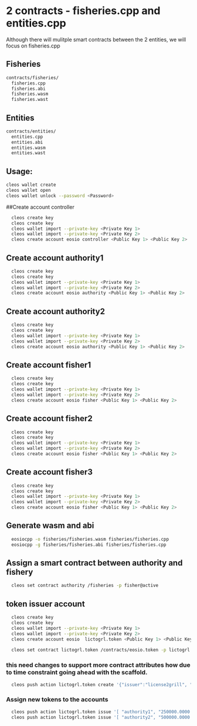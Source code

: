 

# 2 contracts - fisheries.cpp and entities.cpp 

Although there will mulitple smart contracts between the 2 entities, we will focus on fisheries.cpp

## Fisheries
```bash
contracts/fisheries/
  fisheries.cpp
  fisheries.abi
  fisheries.wasm
  fisheries.wast
```

## Entities
```bash
contracts/entities/
  entities.cpp
  entities.abi
  entities.wasm
  entities.wast
```  
  
## Usage:
```bash  
cleos wallet create
cleos wallet open
cleos wallet unlock --password <Password>
```

##Create account controller
```bash
  cleos create key
  cleos create key
  cleos wallet import --private-key <Private Key 1>
  cleos wallet import --private-key <Private Key 2>
  cleos create account eosio controller <Public Key 1> <Public Key 2>
```


## Create account authority1
```bash
  cleos create key
  cleos create key
  cleos wallet import --private-key <Private Key 1>
  cleos wallet import --private-key <Private Key 2>
  cleos create account eosio authority <Public Key 1> <Public Key 2>
```

## Create account authority2
```bash
  cleos create key
  cleos create key
  cleos wallet import --private-key <Private Key 1>
  cleos wallet import --private-key <Private Key 2>
  cleos create account eosio authority <Public Key 1> <Public Key 2>
```


## Create account fisher1
```bash
  cleos create key
  cleos create key
  cleos wallet import --private-key <Private Key 1>
  cleos wallet import --private-key <Private Key 2>
  cleos create account eosio fisher <Public Key 1> <Public Key 2>
```


## Create account fisher2
```bash
  cleos create key
  cleos create key
  cleos wallet import --private-key <Private Key 1>
  cleos wallet import --private-key <Private Key 2>
  cleos create account eosio fisher <Public Key 1> <Public Key 2>
```


## Create account fisher3
```bash
  cleos create key
  cleos create key
  cleos wallet import --private-key <Private Key 1>
  cleos wallet import --private-key <Private Key 2>
  cleos create account eosio fisher <Public Key 1> <Public Key 2>
```

## Generate wasm and abi
```bash
  eosiocpp -o fisheries/fisheries.wasm fisheries/fisheries.cpp
  eosiocpp -g fisheries/fisheries.abi fisheries/fisheries.cpp
```

## Assign a smart contract between authority and fishery
```bash
  cleos set contract authority /fisheries -p fisher@active
```  


## token issuer account
```bash
  cleos create key
  cleos create key
  cleos wallet import --private-key <Private Key 1>
  cleos wallet import --private-key <Private Key 2>
  cleos create account eosio  lictogrl.token <Public Key 1> <Public Key 2>
  
  cleos set contract lictogrl.token /contracts/eosio.token -p lictogrl.token
```

### this need changes to support more contract attributes how due to time constraint going ahead with the scaffold.
```bash
  cleos push action lictogrl.token create '{"issuer":"license2grill", "maximum_supply":"500000000.0000 HAK"}' -p eosio.token@active
```

### Assign new tokens to the accounts
```bash
  cleos push action lictogrl.token issue '[ "authority1", "250000.0000 HAK", "Issued today to authoriy1" ]' -p authority1
  cleos push action lictogrl.token issue '[ "authority2", "500000.0000 HAK", "Issued today to authoriy1" ]' -p authority2
```
